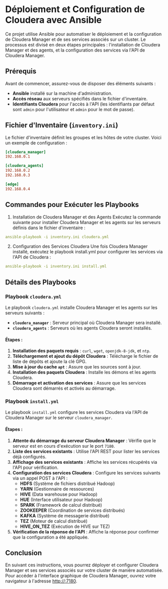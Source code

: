 # Déploiement et Configuration de Cloudera avec Ansible

Ce projet utilise Ansible pour automatiser le déploiement et la configuration de Cloudera Manager et de ses services associés sur un cluster. Le processus est divisé en deux étapes principales : l'installation de Cloudera Manager et des agents, et la configuration des services via l'API de Cloudera Manager.

## Prérequis

Avant de commencer, assurez-vous de disposer des éléments suivants :

- **Ansible** installé sur la machine d'administration.
- **Accès réseau** aux serveurs spécifiés dans le fichier d'inventaire.
- **Identifiants Cloudera** pour l'accès à l'API (les identifiants par défaut sont `admin` pour l'utilisateur et `admin` pour le mot de passe).

## Fichier d'Inventaire (`inventory.ini`)

Le fichier d'inventaire définit les groupes et les hôtes de votre cluster. Voici un exemple de configuration :

```ini
[cloudera_manager]
192.168.0.1 

[cloudera_agents]
192.168.0.2 
192.168.0.3 

[edge]
192.168.0.4

```
## Commandes pour Exécuter les Playbooks
1. Installation de Cloudera Manager et des Agents
Exécutez la commande suivante pour installer Cloudera Manager et les agents sur les serveurs définis dans le fichier d'inventaire :

```cloudera.yml
ansible-playbook -i inventory.ini cloudera.yml
```
2. Configuration des Services Cloudera
Une fois Cloudera Manager installé, exécutez le playbook install.yml pour configurer les services via l'API de Cloudera :
```install.yml
ansible-playbook -i inventory.ini install.yml
```
## Détails des Playbooks

### Playbook `cloudera.yml`

Le playbook `cloudera.yml` installe Cloudera Manager et les agents sur les serveurs suivants :

- **`cloudera_manager`** : Serveur principal où Cloudera Manager sera installé.
- **`cloudera_agents`** : Serveurs où les agents Cloudera seront installés.

#### Étapes :

1. **Installation des paquets requis** : `curl`, `wget`, `openjdk-8-jdk`, et `ntp`.
2. **Téléchargement et ajout du dépôt Cloudera** : Télécharge le fichier de liste de dépôts et ajoute la clé GPG.
3. **Mise à jour du cache `apt`** : Assure que les sources sont à jour.
4. **Installation des paquets Cloudera** : Installe les démons et les agents Cloudera.
5. **Démarrage et activation des services** : Assure que les services Cloudera sont démarrés et activés au démarrage.

### Playbook `install.yml`

Le playbook `install.yml` configure les services Cloudera via l'API de Cloudera Manager sur le serveur `cloudera_manager`.

#### Étapes :

1. **Attente du démarrage du serveur Cloudera Manager** : Vérifie que le serveur est en cours d'exécution sur le port `7180`.
2. **Liste des services existants** : Utilise l'API REST pour lister les services déjà configurés.
3. **Affichage des services existants** : Affiche les services récupérés via l'API pour vérification.
4. **Configuration des services Cloudera** : Configure les services suivants via un appel POST à l'API :
   - **HDFS** (Système de fichiers distribué Hadoop)
   - **YARN** (Gestionnaire de ressources)
   - **HIVE** (Data warehouse pour Hadoop)
   - **HUE** (Interface utilisateur pour Hadoop)
   - **SPARK** (Framework de calcul distribué)
   - **ZOOKEEPER** (Coordination de services distribués)
   - **KAFKA** (Système de messagerie distribué)
   - **TEZ** (Moteur de calcul distribué)
   - **HIVE_ON_TEZ** (Exécution de HIVE sur TEZ)
5. **Vérification de la réponse de l'API** : Affiche la réponse pour confirmer que la configuration a été appliquée.

## Conclusion

En suivant ces instructions, vous pourrez déployer et configurer Cloudera Manager et ses services associés sur votre cluster de manière automatisée. Pour accéder à l'interface graphique de Cloudera Manager, ouvrez votre navigateur à l'adresse [http://<IP-serveur>:7180](http://<IP-serveur>:7180).
